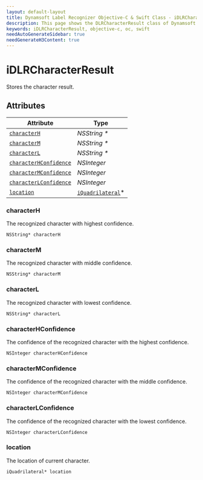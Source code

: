 ```yaml
---
layout: default-layout
title: Dynamsoft Label Recognizer Objective-C & Swift Class - iDLRCharacterResult
description: This page shows the DLRCharacterResult class of Dynamsoft Label Recognizer for iOS SDK.
keywords: iDLRCharacterResult, objective-c, oc, swift
needAutoGenerateSidebar: true
needGenerateH3Content: true
---
```



# iDLRCharacterResult
Stores the character result.
  

## Attributes
  
| Attribute | Type |
|---------- | ---- |
| [`characterH`](#characterh) | *NSString \** |
| [`characterM`](#characterm) | *NSString \** |
| [`characterL`](#characterl) | *NSString \** |
| [`characterHConfidence`](#characterhconfidence) | *NSInteger* |
| [`characterMConfidence`](#charactermconfidence) | *NSInteger* |
| [`characterLConfidence`](#characterlconfidence) | *NSInteger* |
| [`location`](#location) | [`iQuadrilateral`](quadrilateral.md)\* |


### characterH
The recognized character with highest confidence.
```objc
NSString* characterH
```

### characterM
The recognized character with middle confidence.
```objc
NSString* characterM
```

### characterL
The recognized character with lowest confidence.
```objc
NSString* characterL
```


### characterHConfidence
The confidence of the recognized character with the highest confidence.
```objc
NSInteger characterHConfidence
```

### characterMConfidence
The confidence of the recognized character with the middle confidence.
```objc
NSInteger characterMConfidence
```

### characterLConfidence
The confidence of the recognized character with the lowest confidence.
```objc
NSInteger characterLConfidence
```

### location
The location of current character.
```objc
iQuadrilateral* location
```
